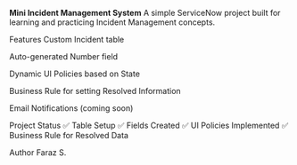 **Mini Incident Management System**
A simple ServiceNow project built for learning and practicing Incident Management concepts.

Features
Custom Incident table

Auto-generated Number field

Dynamic UI Policies based on State

Business Rule for setting Resolved Information

Email Notifications (coming soon)

Project Status
✅ Table Setup
✅ Fields Created
✅ UI Policies Implemented
✅ Business Rule for Resolved Data

Author
Faraz S.
